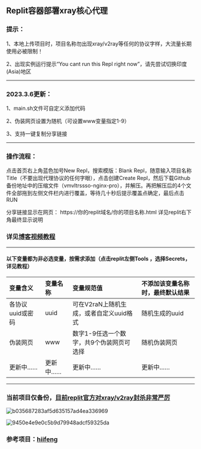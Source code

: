 
## Replit容器部署xray核心代理
### 提示：
1、本地上传项目时，项目名称勿出现xray/v2ray等任何的协议字样，大流量长期使用必被限制！

2、出现实例运行提示“You cant run this Repl right now”，请先尝试切换印度(Asia)地区

-----------------------------------------------------------------------------------
### 2023.3.6更新：
1、main.sh文件可自定义添加代码

2、伪装网页设置为随机（可设置www变量指定1-9）

3、支持一键复制分享链接

--------------------------------------------------------------------------------
### 操作流程：

点击首页右上角蓝色加号New Repl，搜索模版：Blank Repl，随意输入项目名称Title（不要出现代理协议的任何字眼），点击创建Create Repl，然后下载Github备份地址中的压缩文件（vmvltrssso-nginx-pro），并解压。再把解压后的4个文件全部拖到左侧文件栏内进行覆盖，等待几十秒后提示覆盖点确定，最后点击RUN

分享链接显示在网页： https://你的replit域名/你的项目名称.html 详见replit右下角最终显示说明

### 详见[博客视频教程](https://ygkkk.blogspot.com/2022/12/replit-xray-vmess-vless-trojan-shadowsocks.html)

--------------------------------------------------------------------------------------------
#### 以下变量都为非必选变量，按需求添加（点击replit左侧Tools ，选择Secrets，详见教程）

| 变量含义 | 变量名称| 变量规范值| 不添加该变量名称时，最终默认结果|
| :--- | :--- | :--- | :--- |
| 各协议uuid或密码 | uuid |可在V2raN上随机生成，或者自定义uuid格式|随机生成的uuid|
| 伪装网页 | www |数字1-9任选一个数字，共9个伪装网页可选择|随机伪装网页|
|更新中……|更新中……|更新中……|更新中……|



----------------------------------------------------------------------------------------------------
### 当前项目仅备份，[目前replit官方对xray/v2ray封杀非常严厉](https://replit.com/@ygkkkk?tab=repls)


![b035687283af5d635157ad4ea336969](https://user-images.githubusercontent.com/121604513/221089206-d004b3ed-4109-4f7d-b9fb-f5832a3ec521.png)

![9450e4e9e0c5b9d79948adcf59325da](https://user-images.githubusercontent.com/121604513/221089210-3620ae10-bc2e-4694-8134-adeed5309b81.png)


### 参考项目：[hiifeng](https://github.com/hiifeng/V2ray-for-Replit)
